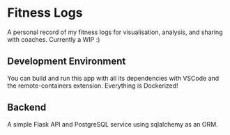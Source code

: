 # Fitness Logs

A personal record of my fitness logs for visualisation, analysis, and sharing with coaches. Currently a WIP :) 

## Development Environment

You can build and run this app with all its dependencies with VSCode and the remote-containers extension. Everything is Dockerized! 

## Backend

A simple Flask API and PostgreSQL service using sqlalchemy as an ORM. 

